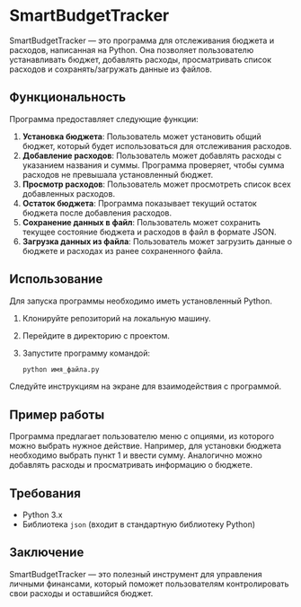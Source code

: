 # SmartBudgetTracker

SmartBudgetTracker — это программа для отслеживания бюджета и расходов, написанная на Python. Она позволяет пользователю устанавливать бюджет, добавлять расходы, просматривать список расходов и сохранять/загружать данные из файлов.

## Функциональность

Программа предоставляет следующие функции:

1. **Установка бюджета**: Пользователь может установить общий бюджет, который будет использоваться для отслеживания расходов.
2. **Добавление расходов**: Пользователь может добавлять расходы с указанием названия и суммы. Программа проверяет, чтобы сумма расходов не превышала установленный бюджет.
3. **Просмотр расходов**: Пользователь может просмотреть список всех добавленных расходов.
4. **Остаток бюджета**: Программа показывает текущий остаток бюджета после добавления расходов.
5. **Сохранение данных в файл**: Пользователь может сохранить текущее состояние бюджета и расходов в файл в формате JSON.
6. **Загрузка данных из файла**: Пользователь может загрузить данные о бюджете и расходах из ранее сохраненного файла.

## Использование

Для запуска программы необходимо иметь установленный Python. 

1. Клонируйте репозиторий на локальную машину.
2. Перейдите в директорию с проектом.
3. Запустите программу командой:

   ```bash
   python имя_файла.py
   ```

Следуйте инструкциям на экране для взаимодействия с программой.

## Пример работы

Программа предлагает пользователю меню с опциями, из которого можно выбрать нужное действие. Например, для установки бюджета необходимо выбрать пункт 1 и ввести сумму. Аналогично можно добавлять расходы и просматривать информацию о бюджете.

## Требования

- Python 3.x
- Библиотека `json` (входит в стандартную библиотеку Python)

## Заключение

SmartBudgetTracker — это полезный инструмент для управления личными финансами, который поможет пользователям контролировать свои расходы и оставшийся бюджет.